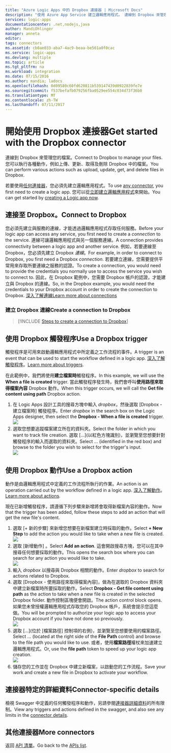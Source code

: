 ```yaml
---
title: "Azure Logic Apps 中的 Dropbox 連接器 | Microsoft Docs"
description: "使用 Azure App Service 建立邏輯應用程式。 連線到 Dropbox 來管理您的檔案。 您可以執行各種動作，例如上傳、更新、取得及刪除 Dropbox 中的檔案。"
services: logic-apps
documentationcenter: .net,nodejs,java
author: MandiOhlinger
manager: anneta
editor: 
tags: connectors
ms.assetid: cb0ae033-aba7-4ac9-beaa-be561a0f0cac
ms.service: logic-apps
ms.devlang: multiple
ms.topic: article
ms.tgt_pltfrm: na
ms.workload: integration
ms.date: 07/15/2016
ms.author: mandia; ladocs
ms.openlocfilehash: 0d09580c60fd620811b539147439d0922839fe7e
ms.sourcegitcommit: f537befafb079256fba0529ee554c034d73f36b0
ms.translationtype: MT
ms.contentlocale: zh-TW
ms.lasthandoff: 07/11/2017
---
```

# <a name="get-started-with-the-dropbox-connector"></a><span data-ttu-id="2d234-105">開始使用 Dropbox 連接器</span><span class="sxs-lookup"><span data-stu-id="2d234-105">Get started with the Dropbox connector</span></span>
<span data-ttu-id="2d234-106">連線到 Dropbox 來管理您的檔案。</span><span class="sxs-lookup"><span data-stu-id="2d234-106">Connect to Dropbox to manage your files.</span></span> <span data-ttu-id="2d234-107">您可以執行各種動作，例如上傳、更新、取得及刪除 Dropbox 中的檔案。</span><span class="sxs-lookup"><span data-stu-id="2d234-107">You can perform various actions such as upload, update, get, and delete files in Dropbox.</span></span>

<span data-ttu-id="2d234-108">若要使用[任何連接器](apis-list.md)，您必須先建立邏輯應用程式。</span><span class="sxs-lookup"><span data-stu-id="2d234-108">To use [any connector](apis-list.md), you first need to create a logic app.</span></span> <span data-ttu-id="2d234-109">您可以從[立即建立邏輯應用程式](../logic-apps/logic-apps-create-a-logic-app.md)來開始。</span><span class="sxs-lookup"><span data-stu-id="2d234-109">You can get started by [creating a Logic app now](../logic-apps/logic-apps-create-a-logic-app.md).</span></span>

## <a name="connect-to-dropbox"></a><span data-ttu-id="2d234-110">連接至 Dropbox。</span><span class="sxs-lookup"><span data-stu-id="2d234-110">Connect to Dropbox</span></span>
<span data-ttu-id="2d234-111">您必須先建立與服務的連線，才能透過邏輯應用程式存取任何服務。</span><span class="sxs-lookup"><span data-stu-id="2d234-111">Before your logic app can access any service, you first need to create a *connection* to the service.</span></span> <span data-ttu-id="2d234-112">連線可讓邏輯應用程式與另一個服務連線。</span><span class="sxs-lookup"><span data-stu-id="2d234-112">A connection provides connectivity between a logic app and another service.</span></span> <span data-ttu-id="2d234-113">例如，若要連線至 Dropbox，您必須先建立 Dropbox *連線*。</span><span class="sxs-lookup"><span data-stu-id="2d234-113">For example, in order to connect to Dropbox, you first need a Dropbox *connection*.</span></span> <span data-ttu-id="2d234-114">若要建立連線，您需要提供平常用來存取所要連線之服務的認證。</span><span class="sxs-lookup"><span data-stu-id="2d234-114">To create a connection, you would need to provide the credentials you normally use to access the service you wish to connect to.</span></span> <span data-ttu-id="2d234-115">因此，在 Dropbox 範例中，您需要 Dropbox 帳戶的認證，才能建立與 Dropbox 的連線。</span><span class="sxs-lookup"><span data-stu-id="2d234-115">So, in the Dropbox example, you would need the credentials to your Dropbox account in order to create the connection to Dropbox.</span></span> [<span data-ttu-id="2d234-116">深入了解連線</span><span class="sxs-lookup"><span data-stu-id="2d234-116">Learn more about connections</span></span>]()

### <a name="create-a-connection-to-dropbox"></a><span data-ttu-id="2d234-117">建立 Dropbox 連線</span><span class="sxs-lookup"><span data-stu-id="2d234-117">Create a connection to Dropbox</span></span>
> [!INCLUDE [Steps to create a connection to Dropbox](../../includes/connectors-create-api-dropbox.md)]
> 
> 

## <a name="use-a-dropbox-trigger"></a><span data-ttu-id="2d234-118">使用 Dropbox 觸發程序</span><span class="sxs-lookup"><span data-stu-id="2d234-118">Use a Dropbox trigger</span></span>
<span data-ttu-id="2d234-119">觸發程序是可用來啟動邏輯應用程式中所定義之工作流程的事件。</span><span class="sxs-lookup"><span data-stu-id="2d234-119">A trigger is an event that can be used to start the workflow defined in a logic app.</span></span> <span data-ttu-id="2d234-120">[深入了解觸發程序](../logic-apps/logic-apps-what-are-logic-apps.md#logic-app-concepts)。</span><span class="sxs-lookup"><span data-stu-id="2d234-120">[Learn more about triggers](../logic-apps/logic-apps-what-are-logic-apps.md#logic-app-concepts).</span></span>

<span data-ttu-id="2d234-121">在此範例中，我們將使用**建立檔案時**觸發程序。</span><span class="sxs-lookup"><span data-stu-id="2d234-121">In this example, we will use the **When a file is created** trigger.</span></span> <span data-ttu-id="2d234-122">當此觸發程序發生時，我們會呼叫**使用路徑來取得檔案內容** Dropbox 動作。</span><span class="sxs-lookup"><span data-stu-id="2d234-122">When this trigger occurs, we will call the **Get file content using path** Dropbox action.</span></span> 

1. <span data-ttu-id="2d234-123">在 Logic Apps 設計工具的搜尋方塊中輸入 *dropbox*，然後選取 [Dropbox - 建立檔案時] 觸發程序。</span><span class="sxs-lookup"><span data-stu-id="2d234-123">Enter *dropbox* in the search box on the Logic Apps designer, then select the **Dropbox - When a file is created** trigger.</span></span>      
   ![](../../includes/media/connectors-create-api-dropbox/using-dropbox-trigger.PNG)  
2. <span data-ttu-id="2d234-124">選取您想要追蹤檔案建立所在的資料夾。</span><span class="sxs-lookup"><span data-stu-id="2d234-124">Select the folder in which you want to track file creation.</span></span> <span data-ttu-id="2d234-125">選取 [...]\(以紅色方塊識別)，並瀏覽至您想要針對觸發程序的輸入而選取的資料夾。</span><span class="sxs-lookup"><span data-stu-id="2d234-125">Select ... (identified in the red box) and browse to the folder you wish to select for the trigger's input.</span></span>  
   ![](../../includes/media/connectors-create-api-dropbox/using-dropbox-trigger-2.PNG)  

## <a name="use-a-dropbox-action"></a><span data-ttu-id="2d234-126">使用 Dropbox 動作</span><span class="sxs-lookup"><span data-stu-id="2d234-126">Use a Dropbox action</span></span>
<span data-ttu-id="2d234-127">動作是由邏輯應用程式中定義的工作流程所執行的作業。</span><span class="sxs-lookup"><span data-stu-id="2d234-127">An action is an operation carried out by the workflow defined in a logic app.</span></span> <span data-ttu-id="2d234-128">[深入了解動作](../logic-apps/logic-apps-what-are-logic-apps.md#logic-app-concepts)。</span><span class="sxs-lookup"><span data-stu-id="2d234-128">[Learn more about actions](../logic-apps/logic-apps-what-are-logic-apps.md#logic-app-concepts).</span></span>

<span data-ttu-id="2d234-129">現在已新增觸發程序，請遵循下列步驟來新增將會取得新檔案內容的動作。</span><span class="sxs-lookup"><span data-stu-id="2d234-129">Now that the trigger has been added, follow these steps to add an action that will get the new file's content.</span></span>

1. <span data-ttu-id="2d234-130">選取 [+ 新的步驟] 來新增您想要在新檔案建立時採取的動作。</span><span class="sxs-lookup"><span data-stu-id="2d234-130">Select **+ New Step** to add the action you would like to take when a new file is created.</span></span>  
   ![](../../includes/media/connectors-create-api-dropbox/using-dropbox-action.PNG)
2. <span data-ttu-id="2d234-131">選取 [新增動作] 。</span><span class="sxs-lookup"><span data-stu-id="2d234-131">Select **Add an action**.</span></span> <span data-ttu-id="2d234-132">這會開啟搜尋方塊，您可以在其中搜尋任何想要採取的動作。</span><span class="sxs-lookup"><span data-stu-id="2d234-132">This opens the search box where you can search for any action you would like to take.</span></span>  
   ![](../../includes/media/connectors-create-api-dropbox/using-dropbox-action-2.PNG)
3. <span data-ttu-id="2d234-133">輸入 *dropbox* 以搜尋與 Dropbox 相關的動作。</span><span class="sxs-lookup"><span data-stu-id="2d234-133">Enter *dropbox* to search for actions related to Dropbox.</span></span>  
4. <span data-ttu-id="2d234-134">選取 [Dropbox - 使用路徑來取得檔案內容]，做為在選取的 Dropbox 資料夾中建立新檔案時所要採取的動作。</span><span class="sxs-lookup"><span data-stu-id="2d234-134">Select **Dropbox - Get file content using path** as the action to take when a new file is created in the selected Dropbox folder.</span></span> <span data-ttu-id="2d234-135">動作控制區塊便會開啟。</span><span class="sxs-lookup"><span data-stu-id="2d234-135">The action control block opens.</span></span> <span data-ttu-id="2d234-136">如果您未曾授權邏輯應用程式存取您的 Dropbox 帳戶，系統會提示您這麼做。</span><span class="sxs-lookup"><span data-stu-id="2d234-136">You will be prompted to authorize your logic app to access your Dropbox account if you have not done so previously.</span></span>  
   ![](../../includes/media/connectors-create-api-dropbox/using-dropbox-action-3.PNG)  
5. <span data-ttu-id="2d234-137">選取 [...]\(位於 [檔案路徑] 控制項的右側)，並瀏覽至您想要使用的檔案路徑。</span><span class="sxs-lookup"><span data-stu-id="2d234-137">Select ... (located at the right side of the **File Path** control) and browse to the file path you would like to use.</span></span> <span data-ttu-id="2d234-138">或者，使用**檔案路徑**權杖來加速建立邏輯應用程式。</span><span class="sxs-lookup"><span data-stu-id="2d234-138">Or, use the **file path** token to speed up your logic app creation.</span></span>  
   ![](../../includes/media/connectors-create-api-dropbox/using-dropbox-action-4.PNG)  
6. <span data-ttu-id="2d234-139">儲存您的工作並在 Dropbox 中建立新檔案，以啟動您的工作流程。</span><span class="sxs-lookup"><span data-stu-id="2d234-139">Save your work and create a new file in Dropbox to activate your workflow.</span></span>  

## <a name="connector-specific-details"></a><span data-ttu-id="2d234-140">連接器特定的詳細資料</span><span class="sxs-lookup"><span data-stu-id="2d234-140">Connector-specific details</span></span>

<span data-ttu-id="2d234-141">檢視 Swagger 中定義的任何觸發程序和動作，另請參閱[連接器詳細資料](/connectors/dropbox/)的所有限制。</span><span class="sxs-lookup"><span data-stu-id="2d234-141">View any triggers and actions defined in the swagger, and also see any limits in the [connector details](/connectors/dropbox/).</span></span>

## <a name="more-connectors"></a><span data-ttu-id="2d234-142">其他連接器</span><span class="sxs-lookup"><span data-stu-id="2d234-142">More connectors</span></span>
<span data-ttu-id="2d234-143">返回 [API 清單](apis-list.md)。</span><span class="sxs-lookup"><span data-stu-id="2d234-143">Go back to the [APIs list](apis-list.md).</span></span>